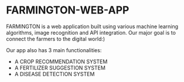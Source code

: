 # FARMINGTON-WEB-APP

FARMINGTON is a web application built using various machine learning algorithms, image recognition and API integration. 
Our major goal is to connect the farmers to the digital world:)

Our app also has 3 main functionalities:

- A CROP RECOMMENDATION SYSTEM
- A FERTILIZER SUGGESTION SYSTEM
- A DISEASE DETECTION SYSTEM
  
